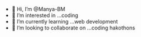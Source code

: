 - 👋 Hi, I’m @Manya-BM
- 👀 I’m interested in ...coding
- 🌱 I’m currently learning ...web development
- 💞️ I’m looking to collaborate on ...coding hakothons


<!---
Manya-BM/Manya-BM is a ✨ special ✨ repository because its `README.md` (this file) appears on your GitHub profile.
You can click the Preview link to take a look at your changes.
--->

